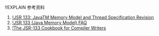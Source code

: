 !!EXPLAIN
参考资料

1. [!JSR 133: JavaTM Memory Model and Thread Specification Revision](https://jcp.org/en/jsr/detail?id=133)
1. [!JSR 133 (Java Memory Model) FAQ](http://www.cs.umd.edu/~pugh/java/memoryModel/jsr-133-faq.html)
1. [!The JSR-133 Cookbook for Compiler Writers](http://g.oswego.edu/dl/jmm/cookbook.html)


